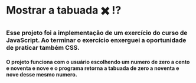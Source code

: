 # Mostrar a tabuada  :heavy_multiplication_x: :interrobang:  



### Esse projeto foi a implementação de um exercício do curso de JavaScript. Ao terminar o exercício enxerguei a oportunidade de praticar também CSS.

  

#### O projeto funciona com o usuário escolhendo um numero de zero a cento e noventa e nove e o programa retorna a tabuada de zero a noventa e nove desse mesmo numero.
